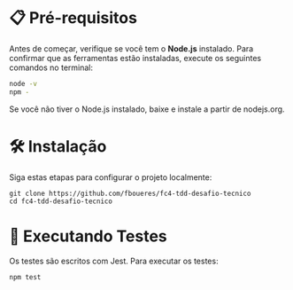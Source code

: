 # 📋 Pré-requisitos

Antes de começar, verifique se você tem o **Node.js** instalado. Para confirmar que as ferramentas estão instaladas, execute os seguintes comandos no terminal:

```bash
node -v
npm -
```

Se você não tiver o Node.js instalado, baixe e instale a partir de nodejs.org.

# 🛠️ Instalação
Siga estas etapas para configurar o projeto localmente:

```
git clone https://github.com/fboueres/fc4-tdd-desafio-tecnico
cd fc4-tdd-desafio-tecnico
```

# 🧪 Executando Testes
Os testes são escritos com Jest. Para executar os testes:
```
npm test
```